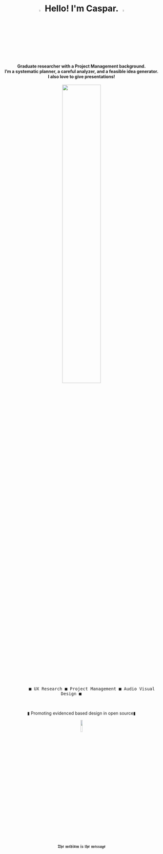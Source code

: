 <h1 align="center">
<img src="https://media3.giphy.com/media/l4FGr7tMjH3ajuwy4/giphy.gif" width="4%">
Hello! I'm Caspar. 
<img src="https://media3.giphy.com/media/l4FGr7tMjH3ajuwy4/giphy.gif" width="4%">
</h1>
<h4 align="center">
Graduate researcher with a Project Management background. <br> I’m a systematic planner, a careful analyzer, and a feasible idea generator. I also love to give presentations!
</h4>
<div float="left" align="center">
    <img src="https://ia802901.us.archive.org/26/items/SSCXT2000/screenshot_15.png" width="50%"/>
  <div>
     <kbd>
       <br>
       &nbsp; &nbsp;  &nbsp; &nbsp; ■ UX Research ■ Project Management ■ Audio Visual Design ■  &nbsp; &nbsp;  &nbsp; &nbsp;
       <br> <br>
     </kbd>
  <div>
    <br>
</div>


  <p align="center">
  ▮ Promoting evidenced based design in open source▮
  </p>
        <img src="https://media1.giphy.com/media/xUOwG6WpYHxPEx86EE/giphy.gif" width="10%">

  <p align="center">
    𝕿𝖍𝖊 𝖒𝖊𝖉𝖎𝖚𝖒 𝖎𝖘 𝖙𝖍𝖊 𝖒𝖊𝖘𝖘𝖆𝖌𝖊
  </p>

